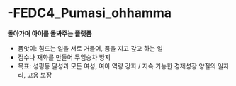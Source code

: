 # -FEDC4_Pumasi_ohhamma

**돌아가며 아이를 돌봐주는 플랫폼**
- 품앗이: 힘드는 일을 서로 거들어, 품을 지고 갚고 하는 일
- 점수나 재화를 만들어 무임승차 방지
- 목표: 성평등 달성과 모든 여성, 여아 역량 강화 / 지속 가능한 경제성장 양질의 일자리, 고용 보장
